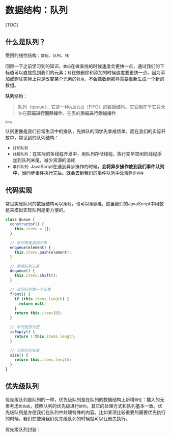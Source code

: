 # 数据结构：队列

[TOC]

## 什么是队列？

受限的线性结构：`数组`、`队列`、`栈`

回顾一下之前学习到的知识，`数组`在做查找的时候速度会更快一点，通过我们的下标值可以直接找到我们的元素；`栈`在做删除和添加的时候速度要更快一点，因为添加或删除实际上只是改变某个元素的`引用`，不会像数组那样需要重新生成一个新的数组。

**队列**结构：

> 队列（queue），它是一种`先进先出`（FIFO）的数据结构。它受限在于它只允许在**前端进行删除操作**，在表的**后端进行添加操作**

<img src="https://miro.medium.com/max/1400/1*rU1EvrtG0j8kfVPiKjOB5Q.png" alt="img" style="zoom:50%;" />

队列更像是我们日常生活中的排队，先排队的同学先拿成绩单。而在我们的实际开放中，常见到的队列结构：

- `打印队列`
- `线程队列`：在实际的多线程开发中，用队列存储线程。执行完毕空闲的线程添加到队列末尾。减少资源的消耗
- `事件队列`:  JavaScript在遇到异步操作的时候，**会将异步操作放到我们事件队列中**，当同步事件执行完后。就会去到我们的事件队列中处理`异步事件`



## 代码实现

常见实现队列的数据结构可以用`栈`，也可以用`数组`。这里我们的JavaScript中用数组来模拟实现队列是更方便的。

~~~javascript
class Queue {
  constructor() {
    this.items = [];
  }

  // 队列末尾追加元素
  enqueue(element) {
    this.items.push(element);
  }

  // 删除队列元素
  dequeue() {
    this.items.shift();
  }

  // 返回队列第一个元素
  front() {
    if (this.items.length) {
      return null;
    }
    return this.items[0];
  }

  // 队列是否为空
  isEmpty() {
    return !!this.items.length;
  }

  // 当前队列长度
  size() {
    return this.items.length;
  }
}

~~~



## 优先级队列

优先级队列是队列的一种，优先级队列是在队列的数据结构上新增`特性`：插入的元素考虑`优先级`，按照队列的优先级进行`排列`。其它的处理方式和队列基本一致。优先级队列是方便我们在队列中处理特殊的内容。比如某项比较重要的需要优先执行的时候，我们在使用我们优先级队列的时候就可以让他先执行。



优先级队列封装：

~~~javascript

~~~









